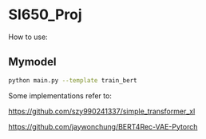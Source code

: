 # SI650_Proj

How to use:
## Mymodel

```bash
python main.py --template train_bert
```

Some implementations refer to:

https://github.com/szy990241337/simple_transformer_xl

https://github.com/jaywonchung/BERT4Rec-VAE-Pytorch

